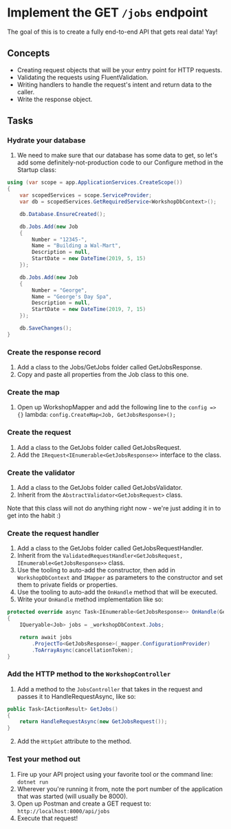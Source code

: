 # Implement the GET `/jobs` endpoint

The goal of this is to create a fully end-to-end API that gets real data! Yay!

## Concepts

- Creating request objects that will be your entry point for HTTP requests. 
- Validating the requests using FluentValidation.
- Writing handlers to handle the request's intent and return data to the caller.
- Write the response object.

## Tasks

### Hydrate your database

1. We need to make sure that our database has some data to get, so let's add some definitely-not-production code to our Configure method in the Startup class:

```csharp
using (var scope = app.ApplicationServices.CreateScope())
{
    var scopedServices = scope.ServiceProvider;
    var db = scopedServices.GetRequiredService<WorkshopDbContext>();

    db.Database.EnsureCreated();

    db.Jobs.Add(new Job
    {
        Number = "12345-",
        Name = "Building a Wal-Mart",
        Description = null,
        StartDate = new DateTime(2019, 5, 15)
    });

    db.Jobs.Add(new Job
    {
        Number = "George",
        Name = "George's Day Spa",
        Description = null,
        StartDate = new DateTime(2019, 7, 15)
    });

    db.SaveChanges();
}
```

### Create the response record

1. Add a class to the Jobs/GetJobs folder called GetJobsResponse.
2. Copy and paste all properties from the Job class to this one.

### Create the map

1. Open up WorkshopMapper and add the following line to the `config => {}` lambda: `config.CreateMap<Job, GetJobsResponse>();`

### Create the request

1. Add a class to the GetJobs folder called GetJobsRequest.
2. Add the `IRequest<IEnumerable<GetJobsResponse>>` interface to the class.

### Create the validator 

1. Add a class to the GetJobs folder called GetJobsValidator.
2. Inherit from the `AbstractValidator<GetJobsRequest>` class.

Note that this class will not do anything right now - we're just adding it in to get into the habit :)

### Create the request handler

1. Add a class to the GetJobs folder called GetJobsRequestHandler.
2. Inherit from the `ValidatedRequestHandler<GetJobsRequest, IEnumerable<GetJobsResponse>>` class.
3. Use the tooling to auto-add the constructor, then add in `WorkshopDbContext` and `IMapper` as parameters to the constructor and set them to private fields or properties.
4. Use the tooling to auto-add the `OnHandle` method that will be executed.
5. Write your `OnHandle` method implementation like so:

```csharp
protected override async Task<IEnumerable<GetJobsResponse>> OnHandle(GetJobsRequest message, CancellationToken cancellationToken)
{
    IQueryable<Job> jobs = _workshopDbContext.Jobs;

    return await jobs
        .ProjectTo<GetJobsResponse>(_mapper.ConfigurationProvider)
        .ToArrayAsync(cancellationToken);
}
```

### Add the HTTP method to the `WorkshopController`

1. Add a method to the `JobsController` that takes in the request and passes it to HandleRequestAsync, like so:

```csharp
public Task<IActionResult> GetJobs()
{
    return HandleRequestAsync(new GetJobsRequest());
}
```

2. Add the `HttpGet` attribute to the method.

### Test your method out

1. Fire up your API project using your favorite tool or the command line: `dotnet run`
2. Wherever you're running it from, note the port number of the application that was started (will usually be 8000).
3. Open up Postman and create a GET request to: `http://localhost:8000/api/jobs`
4. Execute that request!
